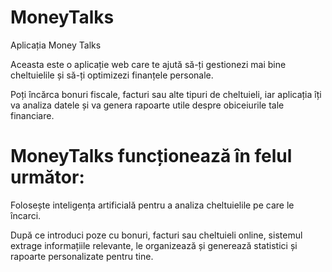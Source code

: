 # MoneyTalks
Aplicația Money Talks

Aceasta este o aplicație web care te ajută să-ți gestionezi mai bine cheltuielile și să-ți optimizezi finanțele personale.

Poți încărca bonuri fiscale, facturi sau alte tipuri de cheltuieli, iar aplicația îți va analiza datele și va genera rapoarte utile despre obiceiurile tale financiare.

#
# MoneyTalks funcționează în felul următor:
Folosește inteligența artificială pentru a analiza cheltuielile pe care le încarci.

După ce introduci poze cu bonuri, facturi sau cheltuieli online, sistemul extrage informațiile relevante, le organizează și generează statistici și rapoarte personalizate pentru tine.

